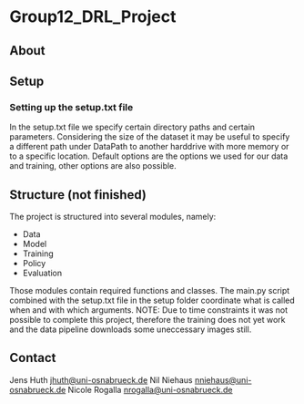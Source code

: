 ﻿# Group12_DRL_Project
 
## About  

## Setup

### Setting up the setup.txt file
In the setup.txt file we specify certain directory paths and certain parameters.
Considering the size of the dataset it may be useful to specify a different path under DataPath to another harddrive with more memory or to a specific location.
Default options are the options we used for our data and training, other options are also possible.

## Structure (not finished)
The project is structured into several modules, namely:
 * Data
 * Model
 * Training
 * Policy
 * Evaluation

Those modules contain required functions and classes.
The main.py script combined with the setup.txt file in the setup folder coordinate what is called when and with which arguments.
NOTE: Due to time constraints it was not possible to complete this project, therefore the training does not yet work and the data pipeline downloads some uneccessary images still.

## Contact
Jens Huth <jhuth@uni-osnabrueck.de>
Nil Niehaus <nniehaus@uni-osnabrueck.de>
Nicole Rogalla <nrogalla@uni-osnabrueck.de>

